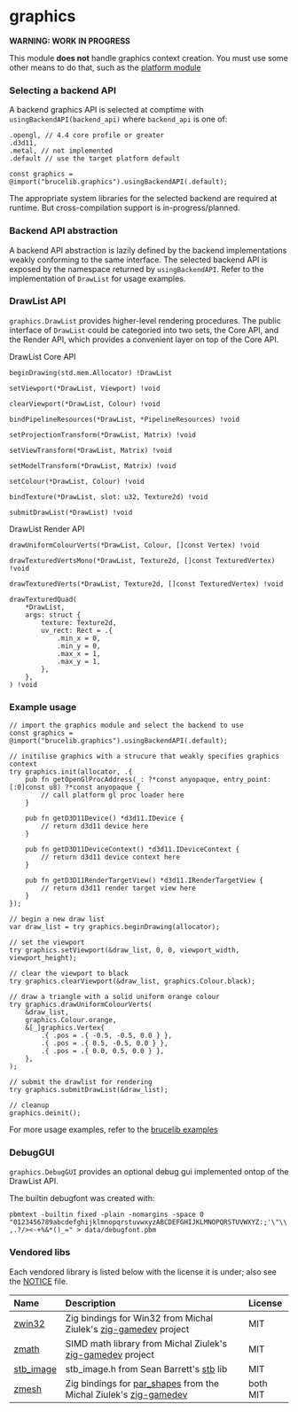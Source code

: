 # graphics
**WARNING: WORK IN PROGRESS**

This module **does not** handle graphics context creation. You must use some other means to do that, such as the [platform module](https://github.com/hazeycode/brucelib/tree/main/modules/platform)

### Selecting a backend API

A backend graphics API is selected at comptime with `usingBackendAPI(backend_api)` where `backend_api` is one of:

```zig
.opengl, // 4.4 core profile or greater
.d3d11,
.metal, // not implemented
.default // use the target platform default
```


```zig
const graphics = @import("brucelib.graphics").usingBackendAPI(.default);
```

The appropriate system libraries for the selected backend are required at runtime. But cross-compilation support is in-progress/planned.

### Backend API abstraction

A backend API abstraction is lazily defined by the backend implementations weakly conforming to the same interface. The selected backend API is exposed by the namespace returned by `usingBackendAPI`. Refer to the implementation of `DrawList` for usage examples.


### DrawList API

`graphics.DrawList` provides higher-level rendering procedures. The public interface of `DrawList` could be categoried into two sets, the Core API, and the Render API, which provides a convenient layer on top of the Core API.

DrawList Core API

```zig
beginDrawing(std.mem.Allocator) !DrawList

setViewport(*DrawList, Viewport) !void

clearViewport(*DrawList, Colour) !void

bindPipelineResources(*DrawList, *PipelineResources) !void

setProjectionTransform(*DrawList, Matrix) !void

setViewTransform(*DrawList, Matrix) !void

setModelTransform(*DrawList, Matrix) !void

setColour(*DrawList, Colour) !void

bindTexture(*DrawList, slot: u32, Texture2d) !void

submitDrawList(*DrawList) !void
```

DrawList Render API

```zig
drawUniformColourVerts(*DrawList, Colour, []const Vertex) !void

drawTexturedVertsMono(*DrawList, Texture2d, []const TexturedVertex) !void

drawTexturedVerts(*DrawList, Texture2d, []const TexturedVertex) !void

drawTexturedQuad(
    *DrawList,
    args: struct {
        texture: Texture2d,
        uv_rect: Rect = .{
            .min_x = 0,
            .min_y = 0,
            .max_x = 1,
            .max_y = 1,
        },
    },
) !void

```


### Example usage
```zig
// import the graphics module and select the backend to use
const graphics = @import("brucelib.graphics").usingBackendAPI(.default);

// initilise graphics with a strucure that weakly specifies graphics context
try graphics.init(allocator, .{
    pub fn getOpenGlProcAddress(_: ?*const anyopaque, entry_point: [:0]const u8) ?*const anyopaque {
        // call platform gl proc loader here
    }

    pub fn getD3D11Device() *d3d11.IDevice {
        // return d3d11 device here
    }

    pub fn getD3D11DeviceContext() *d3d11.IDeviceContext {
        // return d3d11 device context here
    }

    pub fn getD3D11RenderTargetView() *d3d11.IRenderTargetView {
        // return d3d11 render target view here
    }
});

// begin a new draw list
var draw_list = try graphics.beginDrawing(allocator);

// set the viewport
try graphics.setViewport(&draw_list, 0, 0, viewport_width, viewport_height);

// clear the viewport to black
try graphics.clearViewport(&draw_list, graphics.Colour.black);

// draw a triangle with a solid uniform orange colour
try graphics.drawUniformColourVerts(
    &draw_list,
    graphics.Colour.orange,
    &[_]graphics.Vertex{
        .{ .pos = .{ -0.5, -0.5, 0.0 } },
        .{ .pos = .{ 0.5, -0.5, 0.0 } },
        .{ .pos = .{ 0.0, 0.5, 0.0 } },
    },
);

// submit the drawlist for rendering
try graphics.submitDrawList(&draw_list);

// cleanup
graphics.deinit();
```
For more usage examples, refer to the [brucelib examples](https://github.com/hazeycode/brucelib/tree/main/examples)


### DebugGUI

`graphics.DebugGUI` provides an optional debug gui implemented ontop of the DrawList API.

The builtin debugfont was created with:

`pbmtext -builtin fixed -plain -nomargins -space 0 "0123456789abcdefghijklmnopqrstuvwxyzABCDEFGHIJKLMNOPQRSTUVWXYZ:;'\"\\,.?/><-+%&*()_=" > data/debugfont.pbm
`


### Vendored libs

Each vendored library is listed below with the license it is under; also see the [NOTICE](NOTICE) file.

| Name | Description | License |
| :--- | :---------- | :------ |
| [zwin32](https://github.com/michal-z/zig-gamedev/tree/main/libs/zwin32) | Zig bindings for Win32 from Michal Ziulek's [zig-gamedev](https://github.com/michal-z/zig-gamedev) project | MIT |
| [zmath](https://github.com/michal-z/zig-gamedev/tree/main/libs/zmath) | SIMD math library from Michal Ziulek's [zig-gamedev](https://github.com/michal-z/zig-gamedev) project | MIT |
| [stb_image](https://github.com/nothings/stb/blob/master/stb_image.h) | stb_image.h from Sean Barrett's [stb](https://github.com/nothings/stb) lib | MIT |
| [zmesh](https://github.com/michal-z/zig-gamedev/tree/main/libs/zmesh) | Zig bindings for [par_shapes](https://github.com/prideout/par/blob/master/par_shapes.h) from the Michal Ziulek's [zig-gamedev](https://github.com/michal-z/zig-gamedev) | both MIT |


